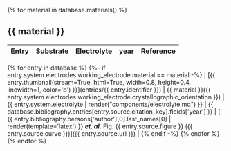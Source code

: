 {% for material in database.materials() %}

## {{ material }}

| Entry | Substrate | Electrolyte | year | Reference |
| ----- | --------- | ----------- | ---- | --------- |
{% for entry in database %}
{%- if entry.system.electrodes.working_electrode.material == material -%}
| [{{ entry.thumbnail(stream=True, html=True, width=0.8, height=0.4, linewidth=1, color='b') }}](entries/{{ entry.identifier }}) | {{ material }}({{ entry.system.electrodes.working_electrode.crystallographic_orientation }}) | {{ entry.system.electrolyte | render("components/electrolyte.md") }} | {{ database.bibliography.entries[entry.source.citation_key].fields['year'] }} | [ {{ entry.bibliography.persons['author'][0].last_names[0] | render(template='latex') }} ***et. al.*** Fig. {{ entry.source.figure }} ({{ entry.source.curve }})]({{ entry.source.url }}) |
{% endif -%} 
{% endfor %}
{% endfor %}
